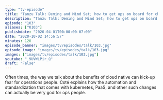 ```yaml
---
type: "tv-episode"
title: "Tanzu Talk: Deming and Mind Set; how to get ops on board for change"
description: "Tanzu Talk: Deming and Mind Set; how to get ops on board for change"
episode: "103"
aliases: ["0103"]
publishdate: "2020-04-01T00:00:00-07:00"
date: "2020-10-02 14:56:57"
minutes: 120
episode_banner: "images/tv/episodes/talk/103.jpg"
episode_image: "images/tv/episodes/talk/103.jpg"
images: ["images/tv/episodes/talk/103.jpg"]
youtube: "_9UVWLPir_Q"
draft: "False"
---
```


Often times, the way we talk about the benefits of cloud native can kick-up fear for operations people. Coté explains how the automation and standardization that comes with kubernetes, PaaS, and other such changes can actually be very god for ops people.
